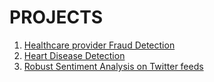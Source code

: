 # PROJECTS

1. [Healthcare provider Fraud Detection](https://github.com/rajendranaidu495/ML_Projects/tree/main/HealthCare_Provider_Fraud_Detection)
2. [Heart Disease Detection](https://github.com/rajendranaidu495/ML_Projects/tree/main/Heart_Disease_Detection)
3. [Robust Sentiment Analysis on Twitter feeds](https://github.com/rajendranaidu495/ML_Projects/tree/main/Robust_Sentiment_Analysis)
